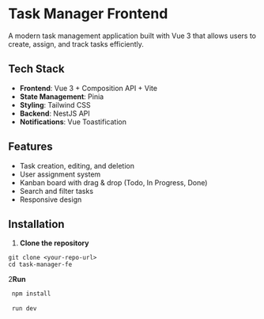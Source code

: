 # Task Manager Frontend

A modern task management application built with Vue 3 that allows users to create, assign, and track tasks efficiently.

## Tech Stack

- **Frontend**: Vue 3 + Composition API + Vite
- **State Management**: Pinia
- **Styling**: Tailwind CSS
- **Backend**: NestJS API
- **Notifications**: Vue Toastification

## Features

- Task creation, editing, and deletion
- User assignment system
- Kanban board with drag & drop (Todo, In Progress, Done)
- Search and filter tasks
- Responsive design

## Installation

1. **Clone the repository**
```
git clone <your-repo-url>
cd task-manager-fe
```


2**Run**
```bash
 npm install
 
 run dev
```
